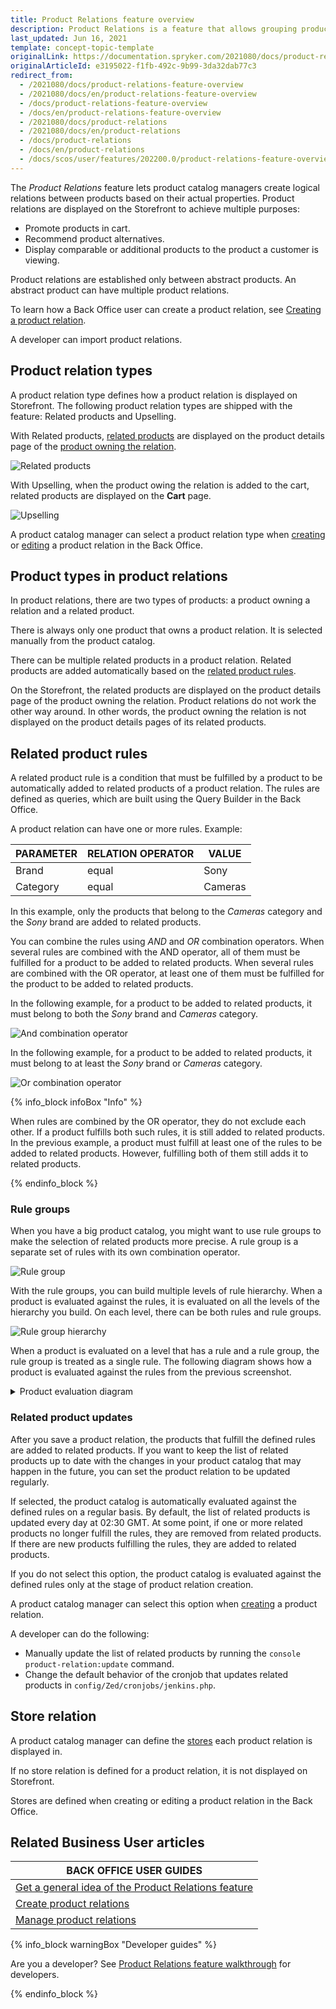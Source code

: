 ```yaml
---
title: Product Relations feature overview
description: Product Relations is a feature that allows grouping products by attributes for easier navigation and accessibility.
last_updated: Jun 16, 2021
template: concept-topic-template
originalLink: https://documentation.spryker.com/2021080/docs/product-relations-feature-overview
originalArticleId: e3195022-f1fb-492c-9b99-3da32dab77c3
redirect_from:
  - /2021080/docs/product-relations-feature-overview
  - /2021080/docs/en/product-relations-feature-overview
  - /docs/product-relations-feature-overview
  - /docs/en/product-relations-feature-overview
  - /2021080/docs/product-relations
  - /2021080/docs/en/product-relations
  - /docs/product-relations
  - /docs/en/product-relations
  - /docs/scos/user/features/202200.0/product-relations-feature-overview.html
---
```


The _Product Relations_ feature lets product catalog managers create logical relations between products based on their actual properties. Product relations are displayed on the Storefront to achieve multiple purposes:
* Promote products in cart.
* Recommend product alternatives.
* Display comparable or additional products to the product a customer is viewing.

Product relations are established only between abstract products. An abstract product can have multiple product relations.

To learn how a Back Office user can create a product relation, see [Creating a product relation](/docs/scos/user/back-office-user-guides/{{page.version}}/merchandising/product-relations/create-product-relations.html).

A developer can import<!-- link to new import page --> product relations.

## Product relation types

A product relation type defines how a product relation is displayed on Storefront. The following product relation types are shipped with the feature: Related products and Upselling.

With Related products, [related products](#product-types-in-product-relations) are displayed on the product details page of the [product owning the relation](#product-types-in-product-relations).

![Related products](https://spryker.s3.eu-central-1.amazonaws.com/docs/Features/Product+Management/Product+Relations/Product+Relations+Feature+Overview/202006.0/related-products.gif)

With Upselling, when the product owing the relation is added to the cart, related products are displayed on the **Cart** page.

![Upselling](https://spryker.s3.eu-central-1.amazonaws.com/docs/Features/Product+Management/Product+Relations/Product+Relations+Feature+Overview/202006.0/Upselling.gif)

A product catalog manager can select a product relation type when [creating](/docs/scos/user/back-office-user-guides/{{page.version}}/merchandising/product-relations/create-product-relations.html) or [editing](/docs/scos/user/back-office-user-guides/{{page.version}}/merchandising/product-relations/edit-product-relations.html) a product relation in the Back Office.

## Product types in product relations

In product relations, there are two types of products: a product owning a relation and a related product.

There is always only one product that owns a product relation. It is selected manually from the product catalog.

There can be multiple related products in a product relation. Related products are added automatically based on the [related product rules](#related-product-rules).

On the Storefront, the related products are displayed on the product details page of the product owning the relation. Product relations do not work the other way around. In other words, the product owning the relation is not displayed on the product details pages of its related products.

## Related product rules

A related product rule is a condition that must be fulfilled by a product to be automatically added to related products of a product relation. The rules are defined as queries, which are built using the Query Builder in the Back Office.

A product relation can have one or more rules. Example:

| PARAMETER | RELATION OPERATOR | VALUE |
| --- | --- | --- |
| Brand | equal | Sony |
| Category | equal | Cameras |

In this example, only the products that belong to the *Cameras* category and the *Sony* brand are added to related products.

You can combine the rules using *AND* and *OR* combination operators. When several rules are combined with the AND operator, all of them must be fulfilled for a product to be added to related products. When several rules are combined with the OR operator, at least one of them must be fulfilled for the product to be added to related products.

In the following example, for a product to be added to related products, it must belong to both the *Sony* brand and *Cameras* category.

![And combination operator](https://spryker.s3.eu-central-1.amazonaws.com/docs/Features/Product+Management/Product+Relations/Product+Relations+Feature+Overview/202006.0/and-combination-operator.png)

In the following example, for a product to be added to related products, it must belong to at least the *Sony* brand or *Cameras* category.

![Or combination operator](https://spryker.s3.eu-central-1.amazonaws.com/docs/Features/Product+Management/Product+Relations/Product+Relations+Feature+Overview/202006.0/or-combination-operator.png)

{% info_block infoBox "Info" %}

When rules are combined by the OR operator, they do not exclude each other. If a product fulfills both such rules, it is still added to related products. In the previous example, a product must fulfill at least one of the rules to be added to related products. However, fulfilling both of them still adds it to related products.

{% endinfo_block %}

### Rule groups

When you have a big product catalog, you might want to use rule groups to make the selection of related products more precise. A rule group is a separate set of rules with its own combination operator.

![Rule group]( https://spryker.s3.eu-central-1.amazonaws.com/docs/Features/Product+Management/Product+Relations/Product+Relations+Feature+Overview/202006.0/rule-group.png)

With the rule groups, you can build multiple levels of rule hierarchy. When a product is evaluated against the rules, it is evaluated on all the levels of the hierarchy you build. On each level, there can be both rules and rule groups.

![Rule group hierarchy](https://spryker.s3.eu-central-1.amazonaws.com/docs/Features/Product+Management/Product+Relations/Product+Relations+Feature+Overview/202006.0/rule-group-hierarchy.png)

When a product is evaluated on a level that has a rule and a rule group, the rule group is treated as a single rule. The following diagram shows how a product is evaluated against the rules from the previous screenshot.

<details><summary markdown='span'>Product evaluation diagram</summary>

![product-relation-rule-hierarchy](https://confluence-connect.gliffy.net/embed/image/04eed8c7-8608-472f-8c74-9510d2449487.png?utm_medium=live&utm_source=custom)

</details>

### Related product updates

After you save a product relation, the products that fulfill the defined rules are added to related products. If you want to keep the list of related products up to date with the changes in your product catalog that may happen in the future, you can set the product relation to be updated regularly.

If selected, the product catalog is automatically evaluated against the defined rules on a regular basis. By default, the list of related products is updated every day at 02:30 GMT. At some point, if one or more related products no longer fulfill the rules, they are removed from related products. If there are new products fulfilling the rules, they are added to related products.

If you do not select this option, the product catalog is evaluated against the defined rules only at the stage of product relation creation.

A product catalog manager can select this option when [creating](/docs/scos/user/back-office-user-guides/{{page.version}}/merchandising/product-relations/create-product-relations.html) a product relation.

A developer can do the following:

* Manually update the list of related products by running the `console product-relation:update` command.
* Change the default behavior of the cronjob that updates related products in `config/Zed/cronjobs/jenkins.php`.

## Store relation

A product catalog manager can define the [stores](/docs/scos/dev/tutorials-and-howtos/howtos/howto-set-up-multiple-stores.html) each product relation is displayed in.

If no store relation is defined for a product relation, it is not displayed on Storefront.

Stores are defined when creating or editing a product relation in the Back Office.

## Related Business User articles

|BACK OFFICE USER GUIDES|
|---|
| [Get a general idea of the Product Relations feature](/docs/scos/user/features/{{page.version}}/product-rating-and-reviews-feature-overview.html)  |   |
| [Create product relations](/docs/scos/user/back-office-user-guides/{{page.version}}/merchandising/product-relations/create-product-relations.html)  |   |
| [Manage product relations](/docs/scos/user/back-office-user-guides/{{page.version}}/merchandising/product-relations/managing-product-relations.html)  |   |

{% info_block warningBox "Developer guides" %}

Are you a developer? See [Product Relations feature walkthrough](/docs/scos/dev/feature-walkthroughs/{{page.version}}/product-relations-feature-walkthrough/product-relations-feature-walkthrough.html) for developers.

{% endinfo_block %}
